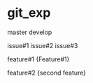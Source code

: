 # git_exp

master
develop

issue#1
issue#2
issue#3

feature#1
{Feature#1}

feature#2
{second feature}
